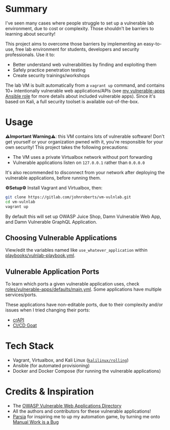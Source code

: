 # Summary
I've seen many cases where people struggle to set up a vulnerable lab environment, due to cost or complexity. Those shouldn't be barriers to learning about security!

This project aims to overcome those barriers by implementing an easy-to-use, free lab environment for students, developers and security professionals. Use it to:
- Better understand web vulnerabilities by finding and exploiting them
- Safely practice penetration testing
- Create security trainings/workshops

The lab VM is built automatically from a `vagrant up` command, and contains 10+ intentionally vulnerable web applications/APIs (see [my vulnerable-apps Ansible role](https://gitlab.com/johnroberts/ansiblerole-vulnerable-apps) for more details about included vulnerable apps). Since it's based on Kali, a full security toolset is available out-of-the-box.

# Usage
**⚠️Important Warning⚠️**: this VM contains lots of vulnerable software! Don't get yourself or your organization pwned with it, you're responsible for your own security! This project takes the following precautions:
- The VM uses a private Virtualbox network without port forwarding
- Vulnerable applications listen on `127.0.0.1` rather than `0.0.0.0`

It's also recommended to disconnect from your network after deploying the vulnerable applications, before running them.

**⚙️Setup⚙️**
Install Vagrant and Virtualbox, then:
```sh
git clone https://gitlab.com/johnroberts/vm-vulnlab.git
cd vm-vulnlab
vagrant up
```

By default this will set up OWASP Juice Shop, Damn Vulnerable Web App, and Damn Vulnerable GraphQL Application.

## Choosing Vulnerable Applications
View/edit the variables named like `use_whatever_application` within [playbooks/vulnlab-playbook.yml](playbooks/vulnlab-playbook.yml).

## Vulnerable Application Ports
To learn which ports a given vulnerable application uses, check [roles/vulnerable-apps/defaults/main.yml](roles/vulnerable-apps/defaults/main.yml). Some applications have multiple services/ports.

These applications have non-editable ports, due to their complexity and/or issues when I tried changing their ports:
- [crAPI](https://github.com/OWASP/crAPI)
- [CI/CD Goat](https://github.com/cider-security-research/cicd-goat)

# Tech Stack
- Vagrant, Virtualbox, and Kali Linux ([`kalilinux/rolling`](https://app.vagrantup.com/kalilinux/boxes/rolling))
- Ansible (for automated provisioning)
- Docker and Docker Compose (for running the vulnerable applications)

# Credits & Inspiration
- The [OWASP Vulnerable Web Applications Directory](https://owasp.org/www-project-vulnerable-web-applications-directory/)
- All the authors and contributors for these vulnerable applications! 
- [Parsia](https://parsiya.net/about/) for inspiring me to up my automation game, by turning me onto [Manual Work is a Bug](https://queue.acm.org/detail.cfm?id=3197520&doi=10.1145%2F3194653.3197520)